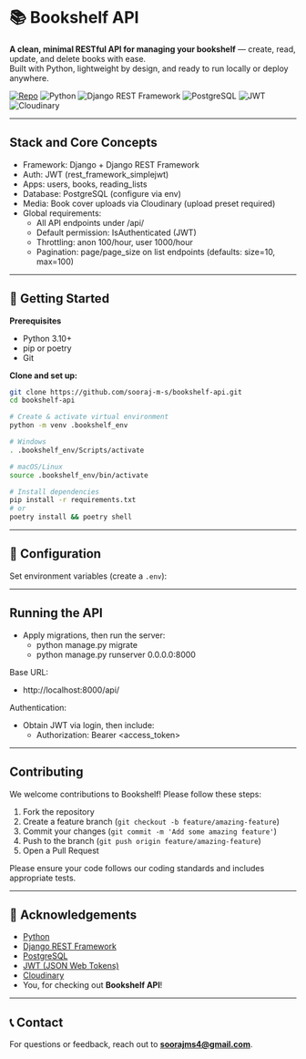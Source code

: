 # 📚 Bookshelf API

**A clean, minimal RESTful API for managing your bookshelf** — create, read, update, and delete books with ease.  
Built with Python, lightweight by design, and ready to run locally or deploy anywhere.

[![Repo](https://img.shields.io/badge/repo-bookshelf--api-181717?logo=github)](https://github.com/sooraj-m-s/bookshelf-api)
![Python](https://img.shields.io/badge/Python-3.x-3776AB?logo=python&logoColor=white)
![Django REST Framework](https://img.shields.io/badge/DRF-API-092E20?logo=django&logoColor=white)
![PostgreSQL](https://img.shields.io/badge/PostgreSQL-316192?logo=postgresql&logoColor=white)
![JWT](https://img.shields.io/badge/JWT-secure-000000?logo=jsonwebtokens&logoColor=white)
![Cloudinary](https://img.shields.io/badge/Cloudinary-Media-3448C5?logo=cloudinary&logoColor=white)

---

## Stack and Core Concepts

- Framework: Django + Django REST Framework
- Auth: JWT (rest_framework_simplejwt)
- Apps: users, books, reading_lists
- Database: PostgreSQL (configure via env)
- Media: Book cover uploads via Cloudinary (upload preset required)
- Global requirements:
  - All API endpoints under /api/
  - Default permission: IsAuthenticated (JWT)
  - Throttling: anon 100/hour, user 1000/hour
  - Pagination: page/page_size on list endpoints (defaults: size=10, max=100)

---

## 🚀 Getting Started

**Prerequisites**
- Python 3.10+
- pip or poetry 
- Git

**Clone and set up:**
```bash
git clone https://github.com/sooraj-m-s/bookshelf-api.git
cd bookshelf-api

# Create & activate virtual environment
python -m venv .bookshelf_env

# Windows
. .bookshelf_env/Scripts/activate

# macOS/Linux
source .bookshelf_env/bin/activate

# Install dependencies
pip install -r requirements.txt
# or
poetry install && poetry shell
```

---

## 🔧 Configuration

Set environment variables (create a `.env`):

---

## Running the API

- Apply migrations, then run the server:
  - python manage.py migrate
  - python manage.py runserver 0.0.0.0:8000

Base URL:
- http://localhost:8000/api/

Authentication:
- Obtain JWT via login, then include:
  - Authorization: Bearer <access_token>

---

## Contributing

We welcome contributions to Bookshelf! Please follow these steps:

1. Fork the repository
2. Create a feature branch (`git checkout -b feature/amazing-feature`)
3. Commit your changes (`git commit -m 'Add some amazing feature'`)
4. Push to the branch (`git push origin feature/amazing-feature`)
5. Open a Pull Request


Please ensure your code follows our coding standards and includes appropriate tests.

---

## 🙌 Acknowledgements
- [Python](https://www.python.org/)
- [Django REST Framework](https://www.django-rest-framework.org/)
- [PostgreSQL](https://www.postgresql.org/)
- [JWT (JSON Web Tokens)](https://jwt.io/)
- [Cloudinary](https://cloudinary.com/)
- You, for checking out **Bookshelf API**!

---


## 📞 Contact

For questions or feedback, reach out to **[soorajms4@gmail.com](mailto:soorajms4@gmail.com)**.